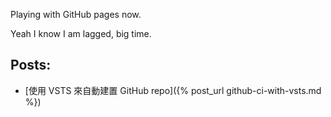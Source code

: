 Playing with GitHub pages now.

Yeah I know I am lagged, big time.

## Posts:

* [使用 VSTS 來自動建置 GitHub repo]({% post_url github-ci-with-vsts.md %})
